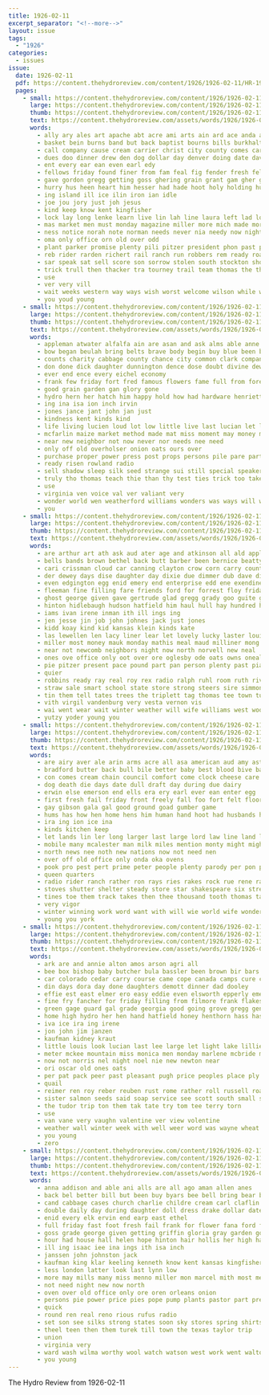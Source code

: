 ```yaml
---
title: 1926-02-11
excerpt_separator: "<!--more-->"
layout: issue
tags:
  - "1926"
categories:
  - issues
issue:
  date: 1926-02-11
  pdf: https://content.thehydroreview.com/content/1926/1926-02-11/HR-1926-02-11.pdf
  pages:
    - small: https://content.thehydroreview.com/content/1926/1926-02-11/small/HR-1926-02-11-01.jpg
      large: https://content.thehydroreview.com/content/1926/1926-02-11/large/HR-1926-02-11-01.jpg
      thumb: https://content.thehydroreview.com/content/1926/1926-02-11/thumbnails/HR-1926-02-11-01.jpg
      text: https://content.thehydroreview.com/assets/words/1926/1926-02-11/HR-1926-02-11-01.txt
      words:
        - ally ary ales art apache abt acre ami arts ain ard ace anda ach awkward ald able all are and axe astor
        - basket bein burns band but back baptist bourns bills burkhalter bee blue bible broadway brother buel bar brave beak been books brought bulk brothers boys bill boy big browne ball both bring brings
        - call company cause cream carrier christ city county comes carnegie content chief clinton come cost count colo chance chick cedar cake church came che chas cloud canyon can christian coffee car cancer chamber con cord
        - dues doo dinner drew den dog dollar day denver doing date davis deeds ditch double damon dora death daughters
        - ent every ear ean even earl edy
        - fellows friday found finer from fam feal fig fender fresh felt fine floor fast fin folks fate frost for farm farmer fred famous first full far
        - gave gordon gregg getting goss ghering grain grant gam gher glass guthrey guide gardner garden going gibson grass game given good
        - hurry hus heen heart him hesser had hade hoot holy holding husbands hin hinton hydro high hand heard human her how home held hes head hill holter has husband horn hore hell house
        - ing island ill ice ilin iron ian idle
        - joe jou jory just joh jesus
        - kind keep know kent kingfisher
        - lock lay long lenke learn live lin lah line laura left lad love latter last
        - mas market men must monday magazine miller more mich made morning matter middle many marion morn march minus murphy man much mong money mith melvin
        - ness notice norah note norman needs never nia needy now night new north need nutter not
        - oma only office orn old over odd
        - plant parker promise plenty pili pitzer president phon past pew present pies prey pic place pleasure pent per pledge pay pare person pain plants pest pook part police pack people
        - reb rider rarden richert rail ranch run robbers rem ready roads rock ray regular rebel real rais
        - sar speak sat sell score son sorrow stolen south stockton show sweet seeds soon such see shor sunday said season sion smith sutt sincere shown stange star stover spare stole sunda ship stern standing safe state say school stom soja seed surpris station saw study service side smiling straight sermon subject skill story sons she sine saturday six splitter
        - trick trull then thacker tra tourney trail team thomas the thet tue toward thur than town thi treat trace torn take ture thing them tong talk
        - use
        - ver very vill
        - wait weeks western way ways wish worst welcome wilson while week with wires west well weatherford wonder was will
        - you youd young
    - small: https://content.thehydroreview.com/content/1926/1926-02-11/small/HR-1926-02-11-02.jpg
      large: https://content.thehydroreview.com/content/1926/1926-02-11/large/HR-1926-02-11-02.jpg
      thumb: https://content.thehydroreview.com/content/1926/1926-02-11/thumbnails/HR-1926-02-11-02.jpg
      text: https://content.thehydroreview.com/assets/words/1926/1926-02-11/HR-1926-02-11-02.txt
      words:
        - appleman atwater alfalfa ain are asan and ask alms able anne ave alls all
        - bow began beulah bring belts brave body begin buy blue been braver brings bergers barber bodily books birden brought best big bravo burbank but
        - counts charity cabbage county chance city common clark company chrysler carry cause can cover con call cost cast coupe come cach corn coster caddo cling change companion center
        - don done dick daughter dunnington dence dose doubt divine dewey desire dres degree day during
        - ever end ence every eichel economy
        - frank few friday fort fred famous flowers fame full from fore farm fall fee for folsom friends fight first
        - good grain garden gan glory gone
        - hydro hern her hatch him happy hold how had hardware henrietta head herndon hay home harper honor henry has hen heen high hag hard house human hens heard heaven
        - ing ina isa ion inch irvin
        - jones jance jant john jan just
        - kindness kent kinds kind
        - life living lucien loud lot low little live last lucian let line lack law late longer long love luther
        - mcfarlin maize market method made mat miss moment may money mach many model man melva more much maybe means monday most mens mire
        - near new neighbor not now never nor needs nee need
        - only off old overholser onion oats ours over
        - purchase proper power press post props persons pile pare part perfect price patel profit plants par place per pieper pat powder plant
        - ready risen rowland radio
        - sell shadow sleep silk seed strange sui still special speaker study state sinks show sale shirts strength sheer seifert such senator smith seems sach service sudan stock son sary soul setting sull spring saturday she sun sunday self severe
        - truly tho thomas teach thie than thy test ties trick too takes thralls thick them thing the touch take
        - use
        - virginia ven voice val ver valiant very
        - wonder world wen weatherford williams wonders was ways will wool weeks wife words word way work while works wit with
        - you
    - small: https://content.thehydroreview.com/content/1926/1926-02-11/small/HR-1926-02-11-03.jpg
      large: https://content.thehydroreview.com/content/1926/1926-02-11/large/HR-1926-02-11-03.jpg
      thumb: https://content.thehydroreview.com/content/1926/1926-02-11/thumbnails/HR-1926-02-11-03.jpg
      text: https://content.thehydroreview.com/assets/words/1926/1926-02-11/HR-1926-02-11-03.txt
      words:
        - are arthur art ath ask aud ater age and atkinson all ald appleman alfalfa aro
        - bells bands brown bethel back butt barber been bernice beatty bor black brought bryan boone but better boline bros best business boys beck boschert board bock buy bill box ball band bir bro brands billie bent binger bale bartgis bickell bridgeport ben bell
        - cari crissman cloud car canning clayton crow corn carry county coats clair clinton caller city charlie cream cedar childers call copus carly centers criss carrier clyde can carver coach clifford chamber carnegie cotton come clancy crosswhite colony
        - der dewey days dise daughter day dixie due dimmer dub dave dice denby dinner
        - even edgington egg enid emery end enterprise edd ene exendine elmer earl economy eakin everett eme every east enter eakins ethel
        - fleeman fine filling fare friends ford for forrest floy friday fow fruit from fulton fleenor fred freshman foreman few first farm fost fill folsom fast favor franks found frank farra farwell fam
        - ghost george given gave gertrude glad gregg grady goo guite gas ghering green good guest guy game grand german glen
        - hinton hidlebaugh hudson hatfield him haul hull hay hundred harlan her howard hardy hydro hobart herndon has home held helen hands harry house homestead hand handle hood houston homes
        - iams ivan irene inman ith ill ings ing
        - jen jesse jin job john johnes jack just jones
        - kidd koay kind kid kansas klein kinds kate
        - las lewellen len lacy liner lear let lovely lucky laster louise lizzie late lies leona les leather lester left last lady like lynch lonnie ling lee leghorn levi line
        - miller most money mauk monday mathis meal maud milliner mong mir melton members marion made mens manser mail mary mile men miss model martin march mound many more manes market male much moss man miles
        - near not newcomb neighbors night now north norvell new neal
        - ones ove office only oot over ore oglesby ode oats owns oneal
        - pie pitzer present pace pound part pan person plenty past piano plack plant pleasure plain pete people pieper pump plants pet per pure price proud payne
        - quier
        - robbins ready ray real roy rex radio ralph ruhl room ruth river raymond robertson roland rockhold road rich rakin rent red rock
        - straw sale smart school state store strong steers sire simmons style seger saturday supper sister sudan sunda stock stacy sick schmidt see sheen solid sinclair station sell seed season spring sup south son self sim styles shelton standard special steel shows shoe sand surprise stutzman sam shopp smith show set side smooth she schools sunday service squires short salesman scott sun shape suit
        - tin them tell tates trees the triplett tag thomas tee town ture thou tom than too taylor trip tra teacher taken trimmings
        - vith virgil vandenburg very vesta vernon vis
        - wai went wear wait winter weather will wife williams west wool wood well western willeford why walter wish write wyatt want work weatherford with was won white week webb willis weeks
        - yutzy yoder young you
    - small: https://content.thehydroreview.com/content/1926/1926-02-11/small/HR-1926-02-11-04.jpg
      large: https://content.thehydroreview.com/content/1926/1926-02-11/large/HR-1926-02-11-04.jpg
      thumb: https://content.thehydroreview.com/content/1926/1926-02-11/thumbnails/HR-1926-02-11-04.jpg
      text: https://content.thehydroreview.com/assets/words/1926/1926-02-11/HR-1926-02-11-04.txt
      words:
        - are airy aver ale arin arms acre all asa american aud amy aster and allen aro
        - bradford butter back bull bile better baby best blood bive banker but bird blow bank box buy bis banks ben
        - con comes cream chain council comfort come clock cheese care coil col childre cam cast casie cases carbon can courts cron cant chairs candy camp
        - dog death die days date dull draft day during due dairy
        - erwin else emerson end ells era ery earl ever ean enter egg
        - first fresh fail friday front freely fall foo fort felt floor farm forty fever full foy famous for from fea
        - gay gibson gala gal good ground goad gumber game
        - hums has how hen home hens him human hand hoot had husbands haage house hodgson hydro high her hin hoes hatfield hour
        - ira ing ion ice ina
        - kinds kitchen keep
        - let lands lin ler long larger last large lord law line land live lain lover
        - mobile many mcalester man milk miles mention monty might mighty men mies mone mile may money made more min mere most
        - north news nee noth new nations now not need nen
        - over off old office only onda oka ovens
        - pook pro pest pert prime peter people plenty parody per pon parker place pall pounds present part pride pery
        - queen quarters
        - radio rider ranch rather ron rays ries rakes rock rue rene rae res rayo
        - stoves shutter shelter steady store star shakespeare six streets stewart street son she seven sunshine struck save second sorrow sonn supply springs service skill sans saturday story stand sud sale space states small see saw stalling season soon sewing
        - tines toe them track takes then thee thousand tooth thomas tax turn times the terrible toll tie thing thy too tien table thie trick than tor town toy trust tas
        - very vigor
        - winter winning work word want with will wie world wife wonder wort wai wand wind weather won why works while waite weeks water wise warner
        - young you york
    - small: https://content.thehydroreview.com/content/1926/1926-02-11/small/HR-1926-02-11-05.jpg
      large: https://content.thehydroreview.com/content/1926/1926-02-11/large/HR-1926-02-11-05.jpg
      thumb: https://content.thehydroreview.com/content/1926/1926-02-11/thumbnails/HR-1926-02-11-05.jpg
      text: https://content.thehydroreview.com/assets/words/1926/1926-02-11/HR-1926-02-11-05.txt
      words:
        - ark are and annie alton amos arson agri all
        - bee box bishop baby butcher bula bassler been brown bir bars beans byes boys buy braly bride bari business beene bill bot best bright blanchard blough below body
        - car colorado cedar carry course came cope canada camps cure cold clinton cash coupe claude coin cox comb come coffee counter can carmine case class city crisco colar charley company corn clover canyon collier
        - din days dora day done daughters demott dinner dad dooley
        - effie est east elmer ero easy eddie even elsworth epperly emer
        - fine fry fancher for friday filling from filmore frank flakes fam frida farrell farm ford fay ferry folks few
        - green gage guard gal grade georgia good going grove gregg gentleman guest gita
        - home high hydro her hen hand hatfield honey henthorn hass has hed haul hin hodge him henry honor homer hinton handy homes hee hamilton hill
        - iva ice ira ing irene
        - jon john jim janzen
        - kaufman kidney kraut
        - little louis look lucian last lee large let light lake lillie lorence living leat lett lemon letter
        - meter mckee mountain miss monica men monday marlene mcbride mince much mott marion mare mckay mound morris more mary menary magnolia milk morn may myrtle memory mild ming miller mari mcnary morgan mand mire mcpherson made
        - now not norris nel night noel nie new newton near
        - ori oscar old ones oats
        - per pat pack peer past pleasant pugh price peoples place ply pier present post plan parent peden purse pure
        - quail
        - reimer ren roy reber reuben rust rome rather roll russell road rockhold roscoe ridge robertson ray radio ralph regular rine robert rob river
        - sister salmon seeds said soap service see scott south small son she sora socks send sugar sutton surprise school sper sunday sunda stay standard station sick staples sedan sweet severe sack space smoke sid swan sun saint saturday sida store show
        - the tudor trip ton them tak tate try tom tee terry torn
        - use
        - van vane very vaughn valentine ver view volentine
        - weather wall winter week with well weer word was wayne wheat white will working weatherford wilson windows wesley work wife woodrow went walter
        - you young
        - zero
    - small: https://content.thehydroreview.com/content/1926/1926-02-11/small/HR-1926-02-11-06.jpg
      large: https://content.thehydroreview.com/content/1926/1926-02-11/large/HR-1926-02-11-06.jpg
      thumb: https://content.thehydroreview.com/content/1926/1926-02-11/thumbnails/HR-1926-02-11-06.jpg
      text: https://content.thehydroreview.com/assets/words/1926/1926-02-11/HR-1926-02-11-06.txt
      words:
        - anna addison and able ani alls are all ago aman allen anes
        - back bel better bill but been buy byars bee bell bring bear batiste business bassler bulk blue boys begin bas bet bartel binger big
        - cand cabbage cases church charlie childre cream carl claflin craig city coffee colony can canada child corn come coats
        - double daily day during daughter doll dress drake dollar date doing
        - enid every elk ervin end earp east ethel
        - full friday fast foot fresh fail frank for flower fana ford fine fred first fall frost folks from
        - goss grade george given getting griffin gloria gray garden good goodness
        - hour had house hall helen hope hinton hair hollis her high hafer henry home hunting haye holter hardware him
        - ill ing isaac iee ina ings ith isa inch
        - janssen john johnston jack
        - kaufman king klar keeling kenneth know kent kansas kingfisher kis kettles kery kettle kerns
        - less london latter look last lynn low
        - more may mills many miss menno miller mon marcel mith most mens marshall men monday milton much
        - not need night new now north
        - oven over old office only ore oren orleans onion
        - persons pie power price pies pope pump plants pastor part present perle pearl peoples people pay per
        - quick
        - round ren real reno rious rufus radio
        - set son see silks strong states soon sky stores spring shirts store save selling sauce seeds ser sun seen sell saturday seed sani sale suits smith sunday show service stay spine state school supper surprise
        - theel teen then them turek till town the texas taylor trip
        - union
        - virginia very
        - ward wash wilma worthy wool watch watson west work went walton week with weatherford will wales western well wear wil want weeks was
        - you young
---
```


The Hydro Review from 1926-02-11

<!--more-->

